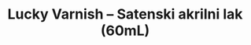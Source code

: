 ---
layout: product
title: "Lucky Varnish – Satenski akrilni lak (60mL)"
price: "700" 
desc: "Akrilni Lak"
img_path: "/assets/img/A.MIG-2052.webp"
brand: "AMMO"
available: true
special_offer: false
new: false
soon: false
cat: "020000"
subcat: "020100"
subsubcat: "020104"
sifra: "A.MIG-2052"
popular: false
spec: false
---